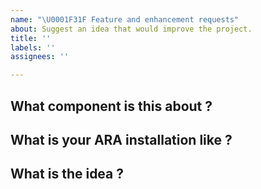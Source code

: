 ```yaml
---
name: "\U0001F31F Feature and enhancement requests"
about: Suggest an idea that would improve the project.
title: ''
labels: ''
assignees: ''

---
```


<!-- Thank you for taking the time to create this request. Your feedback is appreciated ! -->

## What component is this about ?
<!-- The API or the API clients ? The Ansible roles or plugins ? Something else ? -->
<!-- For ara-web issues, please use https://github.com/ansible-community/ara-web/issues -->


## What is your ARA installation like ?
<!-- What version ? From PyPi ? With an Ansible role ? In a virtualenv or a container ? Which Linux distribution ? Which database driver ? -->
<!-- Feel free to include any other installation details that could be relevant to this report -->


## What is the idea ?
<!-- Describe how the feature would be used, why it is needed and what it would solve -->
<!-- If relevant, please include code or playbook examples -->
